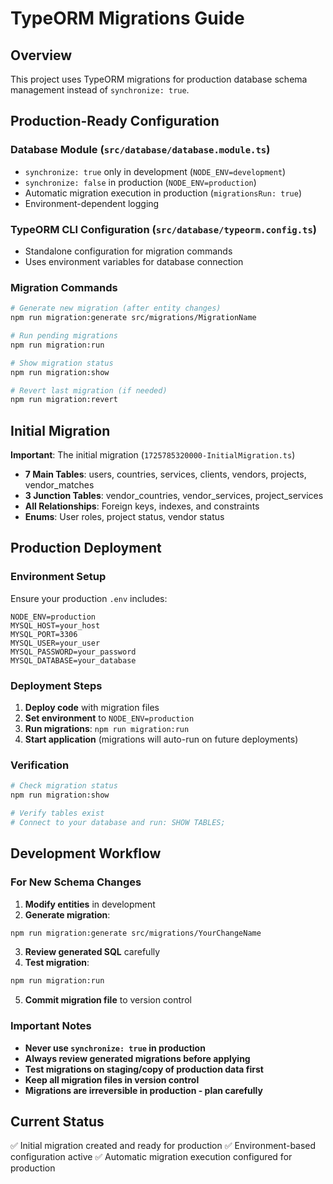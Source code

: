 # TypeORM Migrations Guide

## Overview
This project uses TypeORM migrations for production database schema management instead of `synchronize: true`.

## Production-Ready Configuration

### Database Module (`src/database/database.module.ts`)
- `synchronize: true` only in development (`NODE_ENV=development`)
- `synchronize: false` in production (`NODE_ENV=production`)
- Automatic migration execution in production (`migrationsRun: true`)
- Environment-dependent logging

### TypeORM CLI Configuration (`src/database/typeorm.config.ts`)
- Standalone configuration for migration commands
- Uses environment variables for database connection

### Migration Commands
```bash
# Generate new migration (after entity changes)
npm run migration:generate src/migrations/MigrationName

# Run pending migrations
npm run migration:run

# Show migration status
npm run migration:show

# Revert last migration (if needed)
npm run migration:revert
```

## Initial Migration
**Important**: The initial migration (`1725785320000-InitialMigration.ts`) 

- **7 Main Tables**: users, countries, services, clients, vendors, projects, vendor_matches
- **3 Junction Tables**: vendor_countries, vendor_services, project_services
- **All Relationships**: Foreign keys, indexes, and constraints
- **Enums**: User roles, project status, vendor status

## Production Deployment

### Environment Setup
Ensure your production `.env` includes:
```env
NODE_ENV=production
MYSQL_HOST=your_host
MYSQL_PORT=3306
MYSQL_USER=your_user
MYSQL_PASSWORD=your_password
MYSQL_DATABASE=your_database
```

### Deployment Steps
1. **Deploy code** with migration files
2. **Set environment** to `NODE_ENV=production`
3. **Run migrations**: `npm run migration:run`
4. **Start application** (migrations will auto-run on future deployments)

### Verification
```bash
# Check migration status
npm run migration:show

# Verify tables exist
# Connect to your database and run: SHOW TABLES;
```

## Development Workflow

### For New Schema Changes
1. **Modify entities** in development
2. **Generate migration**:
```bash
npm run migration:generate src/migrations/YourChangeName
```
3. **Review generated SQL** carefully
4. **Test migration**:
```bash
npm run migration:run
```
5. **Commit migration file** to version control

### Important Notes
- **Never use `synchronize: true` in production**
- **Always review generated migrations before applying**
- **Test migrations on staging/copy of production data first**
- **Keep all migration files in version control**
- **Migrations are irreversible in production - plan carefully**

## Current Status
✅ Initial migration created and ready for production 
✅ Environment-based configuration active
✅ Automatic migration execution configured for production
